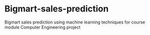 # Bigmart-sales-prediction
Bigmart sales prediction using machine learning techniques for course module Computer Engineering project 
